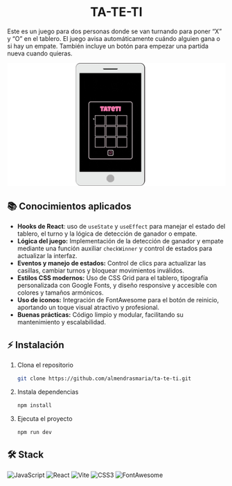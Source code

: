 <h1 align="center">TA-TE-TI</h1>

Este es un juego para dos personas donde se van turnando para poner “X” y “O” en el tablero. El juego avisa automáticamente cuándo alguien gana o si hay un empate. También incluye un botón para empezar una partida nueva cuando quieras.

![Ta Te Ti en acción](https://github.com/almendrasmaria/ta-te-ti/blob/main/src/assets/tateti.gif)

## 📚 Conocimientos aplicados

- **Hooks de React**: uso de `useState` y `useEffect` para manejar el estado del tablero, el turno y la lógica de detección de ganador o empate.
- **Lógica del juego:** Implementación de la detección de ganador y empate mediante una función auxiliar `checkWinner` y control de estados para actualizar la interfaz.  
- **Eventos y manejo de estados:** Control de clics para actualizar las casillas, cambiar turnos y bloquear movimientos inválidos.  
- **Estilos CSS modernos:** Uso de CSS Grid para el tablero, tipografía personalizada con Google Fonts, y diseño responsive y accesible con colores y tamaños armónicos.  
- **Uso de iconos:** Integración de FontAwesome para el botón de reinicio, aportando un toque visual atractivo y profesional.  
- **Buenas prácticas:** Código limpio y modular, facilitando su mantenimiento y escalabilidad.  

## ⚡ Instalación 

1. Clona el repositorio

   ```sh
   git clone https://github.com/almendrasmaria/ta-te-ti.git
   ```

2. Instala dependencias

   ```sh
   npm install
   ```

3. Ejecuta el proyecto

   ```sh
   npm run dev
   ```

## 🛠️ Stack 

![JavaScript](https://img.shields.io/badge/-JavaScript-F7DF1E?style=for-the-badge&logo=javascript&logoColor=000) ![React](https://img.shields.io/badge/-React-20232A?style=for-the-badge&logo=react&logoColor=61DAFB) ![Vite](https://img.shields.io/badge/-Vite-646CFF?style=for-the-badge&logo=vite&logoColor=FFD62E) ![CSS3](https://img.shields.io/badge/-CSS3-1572B6?style=for-the-badge&logo=css3) ![FontAwesome](https://img.shields.io/badge/-FontAwesome-000000?style=for-the-badge&logo=fontawesome&logoColor=white)

